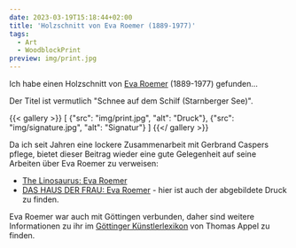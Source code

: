 ```yaml
---
date: 2023-03-19T15:18:44+02:00
title: 'Holzschnitt von Eva Roemer (1889-1977)'
tags:
  - Art
  - WoodblockPrint
preview: img/print.jpg
---
```


Ich habe einen Holzschnitt von [Eva Roemer](https://de.wikipedia.org/wiki/Eva_Roemer) (1889-1977) gefunden...
<!--more-->

Der Titel ist vermutlich "Schnee auf dem Schilf (Starnberger See)".

{{< gallery >}}
[
  {"src": "img/print.jpg", "alt": "Druck"},
  {"src": "img/signature.jpg", "alt": "Signatur"}
]
{{</ gallery >}}

Da ich seit Jahren eine lockere Zusammenarbeit mit Gerbrand Caspers pflege, bietet dieser Beitrag wieder eine gute Gelegenheit auf  seine Arbeiten über Eva Roemer zu verweisen:

* [The Linosaurus: Eva Roemer](https://gerrie-thefriendlyghost.blogspot.com/2011/07/eva-roemer.html)
* [DAS HAUS DER FRAU: Eva Roemer](https://www.dashausderfrau.nl/roemer-eva.html) - hier ist auch der abgebildete Druck zu finden.

Eva Roemer war auch mit Göttingen verbunden, daher sind weitere Informationen zu ihr im [Göttinger Künstlerlexikon](https://univerlag.uni-goettingen.de/bitstream/handle/3/isbn-978-3-86395-504-5/Appel_diss.pdf) von Thomas Appel zu finden.
